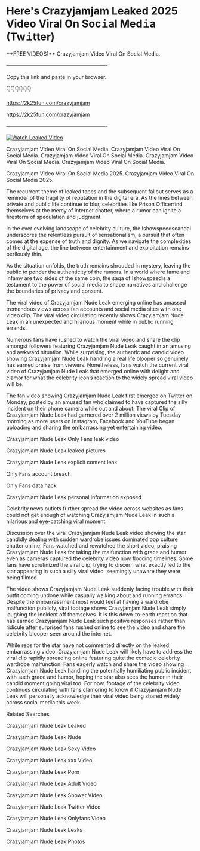 # Here's Crazyjamjam Leaked 2025 Video Viral On Soc𝚒al Med𝚒a (Tw𝚒tter)

++FREE VIDEOS]** Crazyjamjam Video Viral On Social Media.

———————————————————-

Copy this link and paste in your browser.

👇👇👇👇👇👇

https://2k25fun.com/crazyjamjam

https://2k25fun.com/crazyjamjam

———————————————————-

[![Watch Leaked Video](https://miro.medium.com/v2/resize:fit:828/format:webp/1*cilzJN44JGOrTw9NJCrNHA.gif "Watch Leaked Video")](https://2k25fun.com/crazyjamjam)

Crazyjamjam Video Viral On Social Media. Crazyjamjam Video Viral On Social Media. Crazyjamjam Video Viral On Social Media. Crazyjamjam Video Viral On Social Media. Crazyjamjam Video Viral On Social Media.

Crazyjamjam Video Viral On Social Media 2025. Crazyjamjam Video Viral On Social Media 2025.

The recurrent theme of leaked tapes and the subsequent fallout serves as a reminder of the fragility of reputation in the digital era. As the lines between private and public life continue to blur, celebrities like Prison Officerfind themselves at the mercy of internet chatter, where a rumor can ignite a firestorm of speculation and judgment.

In the ever evolving landscape of celebrity culture, the Ishowspeedscandal underscores the relentless pursuit of sensationalism, a pursuit that often comes at the expense of truth and dignity. As we navigate the complexities of the digital age, the line between entertainment and exploitation remains perilously thin.

As the situation unfolds, the truth remains shrouded in mystery, leaving the public to ponder the authenticity of the rumors. In a world where fame and infamy are two sides of the same coin, the saga of Ishowspeedis a testament to the power of social media to shape narratives and challenge the boundaries of privacy and consent.

The viral video of Crazyjamjam Nude Leak emerging online has amassed tremendous views across fan accounts and social media sites with one video clip. The viral video circulating recently shows Crazyjamjam Nude Leak in an unexpected and hilarious moment while in public running errands.

Numerous fans have rushed to watch the viral video and share the clip amongst followers featuring Crazyjamjam Nude Leak caught in an amusing and awkward situation. While surprising, the authentic and candid video showing Crazyjamjam Nude Leak handling a real life blooper so genuinely has earned praise from viewers. Nonetheless, fans watch the current viral video of Crazyjamjam Nude Leak that emerged online with delight and clamor for what the celebrity icon’s reaction to the widely spread viral video will be.

The fan video showing Crazyjamjam Nude Leak first emerged on Twitter on Monday, posted by an amused fan who claimed to have captured the silly incident on their phone camera while out and about. The viral Clip of Crazyjamjam Nude Leak had garnered over 2 million views by Tuesday morning as more users on Instagram, Facebook and YouTube began uploading and sharing the embarrassing yet entertaining video.

Crazyjamjam Nude Leak Only Fans leak video

Crazyjamjam Nude Leak leaked pictures

Crazyjamjam Nude Leak explicit content leak

Only Fans account breach

Only Fans data hack

Crazyjamjam Nude Leak personal information exposed

Celebrity news outlets further spread the video across websites as fans could not get enough of watching Crazyjamjam Nude Leak in such a hilarious and eye-catching viral moment.

Discussion over the viral Crazyjamjam Nude Leak video showing the star candidly dealing with sudden wardrobe issues dominated pop culture chatter online. Fans watched and rewatched the short video, praising Crazyjamjam Nude Leak for taking the malfunction with grace and humor even as cameras captured the celebrity video now flooding timelines. Some fans have scrutinized the viral clip, trying to discern what exactly led to the star appearing in such a silly viral video, seemingly unaware they were being filmed.

The video shows Crazyjamjam Nude Leak suddenly facing trouble with their outfit coming undone while casually walking about and running errands. Despite the embarrassment most would feel at having a wardrobe malfunction publicly, viral footage shows Crazyjamjam Nude Leak simply laughing the incident off themselves. It is this down-to-earth reaction that has earned Crazyjamjam Nude Leak such positive responses rather than ridicule after surprised fans rushed online to see the video and share the celebrity blooper seen around the internet.

While reps for the star have not commented directly on the leaked embarrassing video, Crazyjamjam Nude Leak will likely have to address the viral clip rapidly spreading online featuring quite the comedic celebrity wardrobe malfunction. Fans eagerly watch and share the video showing Crazyjamjam Nude Leak handling the potentially humiliating public incident with such grace and humor, hoping the star also sees the humor in their candid moment going viral too. For now, footage of the celebrity video continues circulating with fans clamoring to know if Crazyjamjam Nude Leak will personally acknowledge their viral video being shared widely across social media this week.

Related Searches

Crazyjamjam Nude Leak Leaked

Crazyjamjam Nude Leak Nude

Crazyjamjam Nude Leak Sexy Video

Crazyjamjam Nude Leak xxx Video

Crazyjamjam Nude Leak Porn

Crazyjamjam Nude Leak Adult Video

Crazyjamjam Nude Leak Shower Video

Crazyjamjam Nude Leak Twitter Video

Crazyjamjam Nude Leak Onlyfans Video

Crazyjamjam Nude Leak Leaks

Crazyjamjam Nude Leak Photos